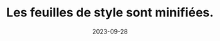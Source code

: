 ---
N: '222'
Rubrique: Serveur et performances
title: Les feuilles de style sont minifiées. 
detail: Les feuilles de style du site sont minifiées. 
abstract: 
categories: ["Performances"]
agrege: O4222-E067
opquast: '4 222'
indiceebook: '67'
description: "Règle n° 067"
weight:  067
actif: '1'
layout: rules
date: 2023-09-28
tags: ["Écoconception", ""]
objectif: ["", ""]
Meo: [""]
Controle: ""
Source: ["Opquast"]
Referential: [""]
Steps: ["", ""]
---